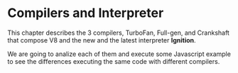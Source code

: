 # Compilers and Interpreter

This chapter describes the 3 compilers, TurboFan, Full-gen, and Crankshaft that compose V8 and the new and the latest interpreter **Ignition**.

We are going to analize each of them and execute some Javascript example to see the differences executing the same code with different compilers.
